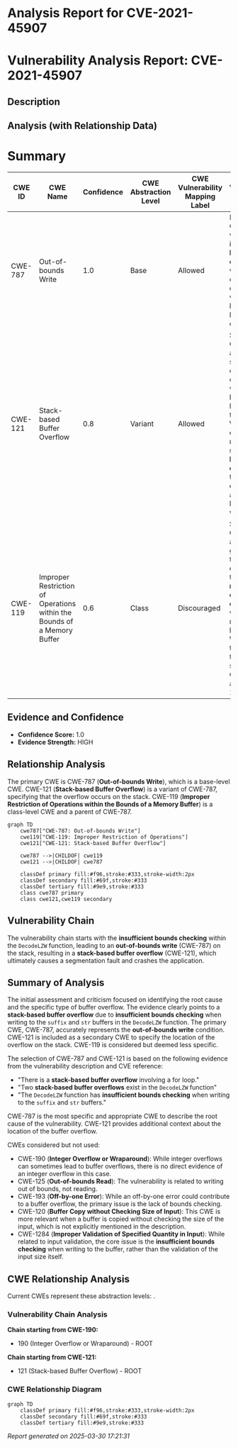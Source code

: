 # Analysis Report for CVE-2021-45907

# Vulnerability Analysis Report: CVE-2021-45907

## Description



## Analysis (with Relationship Data)

# Summary
| CWE ID | CWE Name | Confidence | CWE Abstraction Level | CWE Vulnerability Mapping Label | CWE-Vulnerability Mapping Notes |
|---|---|---|---|---|---|
| CWE-787 | Out-of-bounds Write | 1.0 | Base | Allowed | Primary CWE. The vulnerability is a **stack-based buffer overflow**, which occurs when data is written beyond the boundaries of a buffer. |
| CWE-121 | Stack-based Buffer Overflow | 0.8 | Variant | Allowed | Secondary CWE. This is a more specific type of buffer overflow, where the buffer is located on the stack. While the description mentions a **stack-based buffer overflow**, the root cause is still an out-of-bounds write.|
| CWE-119 | Improper Restriction of Operations within the Bounds of a Memory Buffer | 0.6 | Class | Discouraged | Secondary CWE. This is a more general CWE that describes the **improper restriction of operations** within memory buffers. While this is technically true, it is less specific than CWE-787 and CWE-121. |

## Evidence and Confidence

*   **Confidence Score:** 1.0
*   **Evidence Strength:** HIGH

## Relationship Analysis
The primary CWE is CWE-787 (**Out-of-bounds Write**), which is a base-level CWE. CWE-121 (**Stack-based Buffer Overflow**) is a variant of CWE-787, specifying that the overflow occurs on the stack. CWE-119 (**Improper Restriction of Operations within the Bounds of a Memory Buffer**) is a class-level CWE and a parent of CWE-787.

```mermaid
graph TD
    cwe787["CWE-787: Out-of-bounds Write"]
    cwe119["CWE-119: Improper Restriction of Operations"]
    cwe121["CWE-121: Stack-based Buffer Overflow"]
    
    cwe787 -->|CHILDOF| cwe119
    cwe121 -->|CHILDOF| cwe787
    
    classDef primary fill:#f96,stroke:#333,stroke-width:2px
    classDef secondary fill:#69f,stroke:#333
    classDef tertiary fill:#9e9,stroke:#333
    class cwe787 primary
    class cwe121,cwe119 secondary
```

## Vulnerability Chain
The vulnerability chain starts with the **insufficient bounds checking** within the `DecodeLZW` function, leading to an **out-of-bounds write** (CWE-787) on the stack, resulting in a **stack-based buffer overflow** (CWE-121), which ultimately causes a segmentation fault and crashes the application.

## Summary of Analysis
The initial assessment and criticism focused on identifying the root cause and the specific type of buffer overflow. The evidence clearly points to a **stack-based buffer overflow** due to **insufficient bounds checking** when writing to the `suffix` and `str` buffers in the `DecodeLZW` function. The primary CWE, CWE-787, accurately represents the **out-of-bounds write** condition. CWE-121 is included as a secondary CWE to specify the location of the overflow on the stack. CWE-119 is considered but deemed less specific.

The selection of CWE-787 and CWE-121 is based on the following evidence from the vulnerability description and CVE reference:

*   "There is a **stack-based buffer overflow** involving a for loop."
*   "Two **stack-based buffer overflows** exist in the `DecodeLZW` function"
*   "The `DecodeLZW` function has **insufficient bounds checking** when writing to the `suffix` and `str` buffers."

CWE-787 is the most specific and appropriate CWE to describe the root cause of the vulnerability. CWE-121 provides additional context about the location of the buffer overflow.

CWEs considered but not used:

*   CWE-190 (**Integer Overflow or Wraparound**): While integer overflows can sometimes lead to buffer overflows, there is no direct evidence of an integer overflow in this case.
*   CWE-125 (**Out-of-bounds Read**): The vulnerability is related to writing out of bounds, not reading.
*   CWE-193 (**Off-by-one Error**): While an off-by-one error could contribute to a buffer overflow, the primary issue is the lack of bounds checking.
*   CWE-120 (**Buffer Copy without Checking Size of Input**): This CWE is more relevant when a buffer is copied without checking the size of the input, which is not explicitly mentioned in the description.
*   CWE-1284 (**Improper Validation of Specified Quantity in Input**): While related to input validation, the core issue is the **insufficient bounds checking** when writing to the buffer, rather than the validation of the input size itself.


## CWE Relationship Analysis

Current CWEs represent these abstraction levels: .


### Vulnerability Chain Analysis

**Chain starting from CWE-190:**
- 190 (Integer Overflow or Wraparound) - ROOT


**Chain starting from CWE-121:**
- 121 (Stack-based Buffer Overflow) - ROOT



### CWE Relationship Diagram

```mermaid
graph TD
    classDef primary fill:#f96,stroke:#333,stroke-width:2px
    classDef secondary fill:#69f,stroke:#333
    classDef tertiary fill:#9e9,stroke:#333
```



*Report generated on 2025-03-30 17:21:31*
